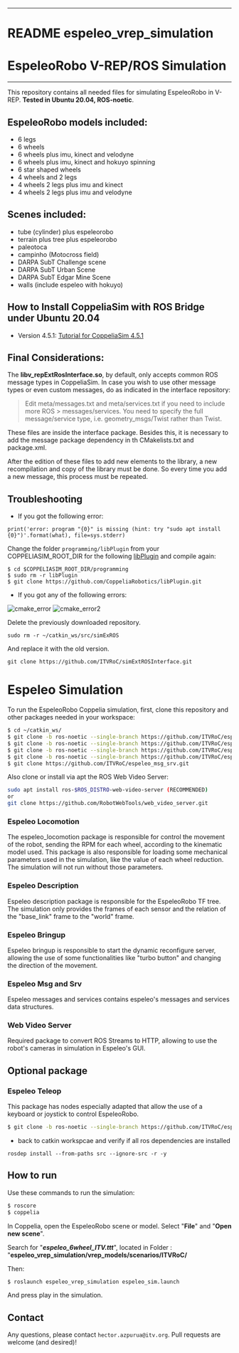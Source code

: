 -----------
# README espeleo_vrep_simulation

# EspeleoRobo V-REP/ROS Simulation
----------------------
This repository contains all needed files for simulating EspeleoRobo in V-REP. **Tested in Ubuntu 20.04, ROS-noetic**.

## EspeleoRobo models included:
- 6 legs
- 6 wheels
- 6 wheels plus imu, kinect and velodyne
- 6 wheels plus imu, kinect and hokuyo spinning
- 6 star shaped wheels
- 4 wheels and 2 legs
- 4 wheels 2 legs plus imu and kinect
- 4 wheels 2 legs plus imu and velodyne

## Scenes included:
- tube (cylinder) plus espeleorobo
- terrain plus tree plus espeleorobo
- paleotoca
- campinho (Motocross field)
- DARPA SubT Challenge scene
- DARPA SubT Urban Scene
- DARPA SubT Edgar Mine Scene
- walls (include espeleo with hokuyo)

## How to Install CoppeliaSim with ROS Bridge under Ubuntu 20.04

- Version 4.5.1: [Tutorial for CoppeliaSim 4.5.1](COPPELIA_4.5.1.md)

## Final Considerations:

The **libv_repExtRosInterface.so**, by default, only accepts common ROS message types in CoppeliaSim. In case you wish to use other message types or even custom messages, do as indicated in the interface repository:
	 	
		
> Edit meta/messages.txt and meta/services.txt if you need to include more ROS > 
> messages/services. You need to specify the full message/service type, i.e. 
> geometry_msgs/Twist rather than Twist.

	
These files are inside the interface package. Besides this, it is necessary to add the message package dependency in  th CMakelists.txt and package.xml.

After the edition of these files to add new elements to the library, a new recompilation and copy of the library must be done. So every time you add a new message, this process must be repeated.
	
## Troubleshooting

- If you got the following error:

```
print('error: program "{0}" is missing (hint: try "sudo apt install {0}")'.format(what), file=sys.stderr)
```

Change the folder `programming/libPlugin` from your COPPELIASIM_ROOT_DIR for the following [libPlugin](https://github.com/CoppeliaRobotics/libPlugin) and compile again:


```
$ cd $COPPELIASIM_ROOT_DIR/programming
$ sudo rm -r libPlugin
$ git clone https://github.com/CoppeliaRobotics/libPlugin.git
```

- If you got any of the following errors:

![cmake_error](https://user-images.githubusercontent.com/51409770/86668418-fe5b9280-bfc8-11ea-85cd-cbf4b64655b5.png)
![cmake_error2](https://user-images.githubusercontent.com/51409770/86668488-0d424500-bfc9-11ea-8e4b-18295ae9742e.png)

Delete the previously downloaded repository.
```
sudo rm -r ~/catkin_ws/src/simExROS
```
And replace it with the old version.
```
git clone https://github.com/ITVRoC/simExtROSInterface.git
```
# Espeleo Simulation

To run the EspeleoRobo Coppelia simulation, first, clone this repository and other packages needed in your workspace:
```sh
$ cd ~/catkin_ws/
$ git clone -b ros-noetic --single-branch https://github.com/ITVRoC/espeleo_vrep_simulation.git
$ git clone -b ros-noetic --single-branch https://github.com/ITVRoC/espeleo_locomotion.git
$ git clone -b ros-noetic --single-branch https://github.com/ITVRoC/espeleo_description.git
$ git clone -b ros-noetic --single-branch https://github.com/ITVRoC/espeleo_bringup.git
$ git clone https://github.com/ITVRoC/espeleo_msg_srv.git
```

Also clone or install via apt the ROS Web Video Server:
```sh
sudo apt install ros-$ROS_DISTRO-web-video-server (RECOMMENDED)
or
git clone https://github.com/RobotWebTools/web_video_server.git
```

### Espeleo Locomotion
The espeleo_locomotion package is responsible for control the movement of the robot, sending the RPM for each wheel, according to the kinematic model used. This package is also responsible for loading some mechanical parameters used in the simulation, like the value of each wheel reduction.   The simulation will not run without those parameters.

### Espeleo Description
Espeleo description package is responsible for the EspeleoRobo TF tree. The simulation only provides the frames of each sensor and the relation of the "base_link" frame to the "world" frame. 

### Espeleo Bringup
Espeleo bringup is responsible to start the dynamic reconfigure server, allowing the use of some functionalities like "turbo button" and changing the direction of the movement. 

### Espeleo Msg and Srv
Espeleo messages and services contains espeleo's messages and services data structures.

### Web Video Server
Required package to convert ROS Streams to HTTP, allowing to use the robot's cameras in simulation in Espeleo's GUI.


## Optional package

### Espeleo Teleop
 
This package has nodes especially adapted that allow the use of a keyboard or joystick to control EspeleoRobo. 
```sh
$ git clone -b ros-noetic --single-branch https://github.com/ITVRoC/espeleo_teleop.git
```
- back to catkin workspcae and verify if all ros dependencies are installed
```
rosdep install --from-paths src --ignore-src -r -y
```


## How to run
Use these commands to run the simulation:

```sh
$ roscore
$ coppelia
```

In Coppelia, open the  EspeleoRobo scene or model. Select "**File**" and "**Open new scene**".

Search for "**_espeleo_6wheel_ITV.ttt_**", located in Folder : "**espeleo_vrep_simulation/vrep_models/scenarios/ITVRoC/**

Then:

```sh
$ roslaunch espeleo_vrep_simulation espeleo_sim.launch
```

 And press play in the simulation. 


## Contact

Any questions, please contact ``hector.azpurua@itv.org``.
Pull requests are welcome (and desired)!
